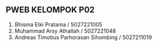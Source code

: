 ## PWEB KELOMPOK P02

1. Bhisma Elki Pratama / 5027221005
1. Muhammad Arsy Athallah / 5027221048
1. Andreas Timotius Parhorasan Sihombing / 5027211019